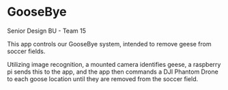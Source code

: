 # GooseBye
Senior Design BU - Team 15

This app controls our GooseBye system, intended to remove geese from soccer fields.

Utilizing image recognition, a mounted camera identifies geese, a raspberry pi sends this to the app, and the app then commands a DJI Phantom Drone to each goose location until they are removed from the soccer field.
